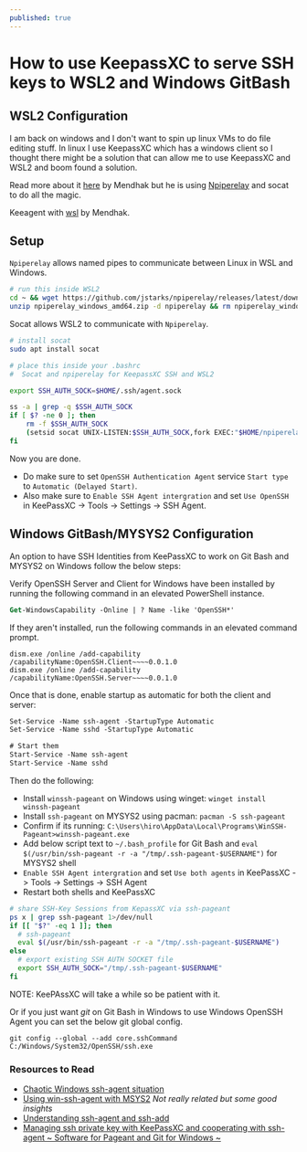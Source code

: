 ```yaml
---
published: true
---
```


# How to use KeepassXC to serve SSH keys to WSL2 and Windows GitBash

## WSL2 Configuration

I am back on windows and I don't want to spin up linux VMs to do file editing stuff. In linux I use KeepassXC which has a windows client so I thought there
might be a solution that can allow me to use KeepassXC and WSL2 and boom found a solution.

Read more about it [here](https://code.mendhak.com/wsl2-keepassxc-ssh/) by Mendhak but he is using [Npiperelay](https://github.com/jstarks/npiperelay) and socat to do all the magic.

Keeagent with [wsl](https://code.mendhak.com/keeagent-with-wsl/) by Mendhak.

## Setup

`Npiperelay` allows named pipes to communicate between Linux in WSL and Windows.

```sh
# run this inside WSL2
cd ~ && wget https://github.com/jstarks/npiperelay/releases/latest/download/npiperelay_windows_amd64.zip
unzip npiperelay_windows_amd64.zip -d npiperelay && rm npiperelay_windows_amd64.zip
```

Socat allows WSL2 to communicate with `Npiperelay`.

```sh
# install socat
sudo apt install socat
```

```sh
# place this inside your .bashrc
#  Socat and npiperelay for KeepassXC SSH and WSL2

export SSH_AUTH_SOCK=$HOME/.ssh/agent.sock

ss -a | grep -q $SSH_AUTH_SOCK
if [ $? -ne 0 ]; then
    rm -f $SSH_AUTH_SOCK
    (setsid socat UNIX-LISTEN:$SSH_AUTH_SOCK,fork EXEC:"$HOME/npiperelay/npiperelay.exe -ei -s //./pipe/openssh-ssh-agent",nofork &) >/dev/null 2>&1
fi
```

Now you are done.

- Do make sure to set `OpenSSH Authentication Agent` service `Start type` to `Automatic (Delayed Start)`.
- Also make sure to `Enable SSH Agent intergration` and set `Use OpenSSH` in KeePassXC -> Tools -> Settings -> SSH Agent.

## Windows GitBash/MYSYS2 Configuration

An option to have SSH Identities from KeePassXC to work on Git Bash and  MYSYS2 on Windows follow the below steps:

Verify OpenSSH Server and Client for Windows have been installed by running the following command in an elevated PowerShell instance.

```ps
Get-WindowsCapability -Online | ? Name -like 'OpenSSH*'
```

If they aren't installed, run the following commands in an elevated command prompt.

```
dism.exe /online /add-capability /capabilityName:OpenSSH.Client~~~~0.0.1.0
dism.exe /online /add-capability /capabilityName:OpenSSH.Server~~~~0.0.1.0
```

Once that is done, enable startup as automatic for both the client and server:

```ps
Set-Service -Name ssh-agent -StartupType Automatic
Set-Service -Name sshd -StartupType Automatic

# Start them
Start-Service -Name ssh-agent
Start-Service -Name sshd
```

Then do the following:

* Install `winssh-pageant` on Windows using winget: `winget install winssh-pageant`
* Install `ssh-pageant` on MYSYS2 using pacman: `pacman -S ssh-pageant`
* Confirm if its running: `C:\Users\hiro\AppData\Local\Programs\WinSSH-Pageant>winssh-pageant.exe`
* Add below script text to `~/.bash_profile` for Git Bash and `eval $(/usr/bin/ssh-pageant -r -a "/tmp/.ssh-pageant-$USERNAME")` for MYSYS2 shell
* `Enable SSH Agent intergration` and set `Use both agents` in KeePassXC -> Tools -> Settings -> SSH Agent
* Restart both shells and KeePassXC

```sh
# share SSH-Key Sessions from KepassXC via ssh-pageant
ps x | grep ssh-pageant 1>/dev/null
if [[ "$?" -eq 1 ]]; then
  # ssh-pageant
  eval $(/usr/bin/ssh-pageant -r -a "/tmp/.ssh-pageant-$USERNAME")
else
  # export existing SSH AUTH SOCKET file
  export SSH_AUTH_SOCK="/tmp/.ssh-pageant-$USERNAME"
fi
```

NOTE: KeePAssXC will take a while so be patient with it.

Or if you just want *git* on Git Bash in Windows to use Windows OpenSSH Agent you can set the below git global config.

`git config --global --add core.sshCommand C:/Windows/System32/OpenSSH/ssh.exe`

### Resources to Read

- [Chaotic Windows ssh-agent situation](https://qiita.com/slotport/items/e1d5a5dbd3aa7c6a2a24)
- [Using win-ssh-agent with MSYS2](https://misohena.jp/blog/2022-11-06-use-win-ssh-agent-with-msys2.html) *Not really related but some good insights*
- [Understanding ssh-agent and ssh-add](http://blog.joncairns.com/2013/12/understanding-ssh-agent-and-ssh-add/)
- [Managing ssh private key with KeePassXC and cooperating with ssh-agent ~ Software for Pageant and Git for Windows ~](https://hiro20180901.com/2023/02/13/keepassxc-ssh-agent-pageant-software-and-git-for-windows/)
